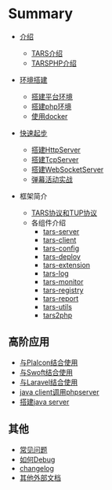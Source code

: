 # Summary

* [介绍](README.md)
    * [TARS介绍](Introduction/tars.md)
    * [TARSPHP介绍](Introduction/tarsphp.md)

* [环境搭建]()
    * [搭建平台环境](Environment/platform.md)
    * [搭建php环境](Environment/php.md)
    * [使用docker](Environment/docker.md)

* [快速起步]()
    * [搭建HttpServer](QuiteStart/tars-http-server.md)
    * [搭建TcpServer](QuiteStart/tars-tcp-server.md)
    * [搭建WebSocketServer]()
    * [弹幕活动实战](QuiteStart/tars-act-demo.md)

* 框架简介
    * [TARS协议和TUP协议](Framework/protocol.md)
    * 各组件介绍
        * [tars-server](Framework/tars-server.md)
        * [tars-client](Framework/tars-client.md)
        * [tars-config](Framework/tars-config.md)
        * [tars-deploy](Framework/tars-deploy.md)
        * [tars-extension](Framework/tars-extension.md)
        * [tars-log](Framework/tars-log.md)
        * [tars-monitor](Framework/tars-monitor.md)
        * [tars-registry](Framework/tars-registry.md)
        * [tars-report](Framework/tars-report.md)
        * [tars-utils](Framework/tars-utils.md)
        * [tars2php](Framework/tars2php.md)

## 高阶应用
* [与Plalcon结合使用]()
* [与Swoft结合使用](Advanced/swoft.md)
* [与Laravel结合使用](Advanced/laravel.md)
* [java client调用phpserver]()
* [搭建java server]()

## 其他
* [常见问题]()
* [如何Debug]()
* [changelog]()
* [其他外部文档]()